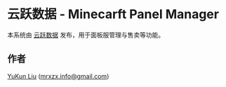 # 云跃数据 - Minecarft Panel Manager

本系统由 [云跃数据](https://www.fkyos.com/) 发布，用于面板服管理与售卖等功能。

## 作者

[YuKun Liu](https://mrxzx.info/) (mrxzx.info@gmail.com)